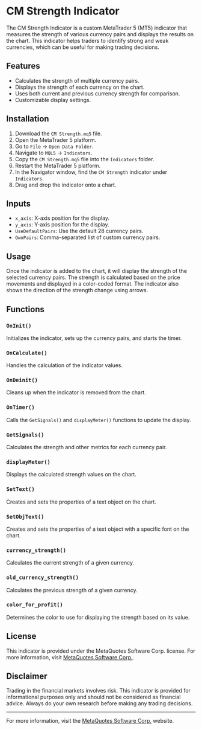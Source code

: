 # CM Strength Indicator

The CM Strength Indicator is a custom MetaTrader 5 (MT5) indicator that measures the strength of various currency pairs and displays the results on the chart. This indicator helps traders to identify strong and weak currencies, which can be useful for making trading decisions.

## Features

- Calculates the strength of multiple currency pairs.
- Displays the strength of each currency on the chart.
- Uses both current and previous currency strength for comparison.
- Customizable display settings.

## Installation

1. Download the `CM Strength.mq5` file.
2. Open the MetaTrader 5 platform.
3. Go to `File` -> `Open Data Folder`.
4. Navigate to `MQL5` -> `Indicators`.
5. Copy the `CM Strength.mq5` file into the `Indicators` folder.
6. Restart the MetaTrader 5 platform.
7. In the Navigator window, find the `CM Strength` indicator under `Indicators`.
8. Drag and drop the indicator onto a chart.

## Inputs

- `x_axis`: X-axis position for the display.
- `y_axis`: Y-axis position for the display.
- `UseDefaultPairs`: Use the default 28 currency pairs.
- `OwnPairs`: Comma-separated list of custom currency pairs.

## Usage

Once the indicator is added to the chart, it will display the strength of the selected currency pairs. The strength is calculated based on the price movements and displayed in a color-coded format. The indicator also shows the direction of the strength change using arrows.

## Functions

### `OnInit()`
Initializes the indicator, sets up the currency pairs, and starts the timer.

### `OnCalculate()`
Handles the calculation of the indicator values.

### `OnDeinit()`
Cleans up when the indicator is removed from the chart.

### `OnTimer()`
Calls the `GetSignals()` and `displayMeter()` functions to update the display.

### `GetSignals()`
Calculates the strength and other metrics for each currency pair.

### `displayMeter()`
Displays the calculated strength values on the chart.

### `SetText()`
Creates and sets the properties of a text object on the chart.

### `SetObjText()`
Creates and sets the properties of a text object with a specific font on the chart.

### `currency_strength()`
Calculates the current strength of a given currency.

### `old_currency_strength()`
Calculates the previous strength of a given currency.

### `color_for_profit()`
Determines the color to use for displaying the strength based on its value.

## License

This indicator is provided under the MetaQuotes Software Corp. license. For more information, visit [MetaQuotes Software Corp.](https://www.mql5.com).

## Disclaimer

Trading in the financial markets involves risk. This indicator is provided for informational purposes only and should not be considered as financial advice. Always do your own research before making any trading decisions.

---

For more information, visit the [MetaQuotes Software Corp.](https://www.mql5.com) website.
